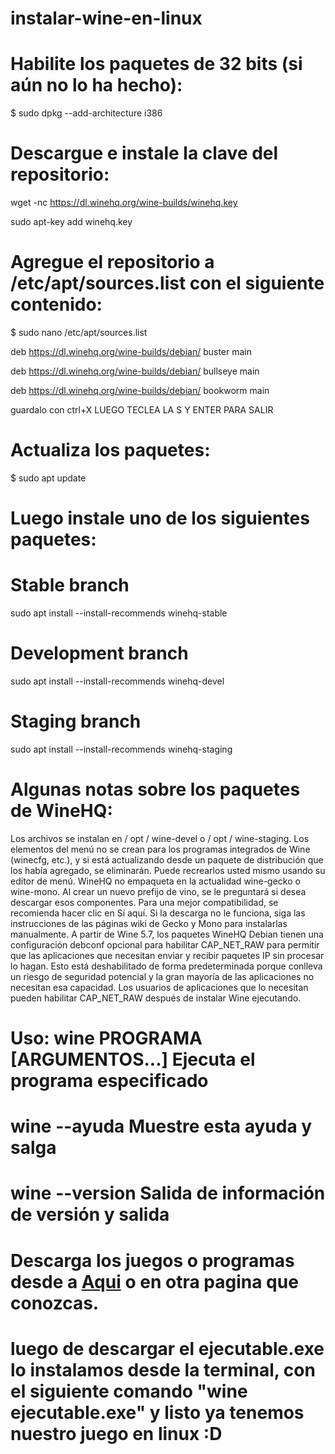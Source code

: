 # instalar-wine-en-linux

# Habilite los paquetes de 32 bits (si aún no lo ha hecho):

$ sudo dpkg --add-architecture i386

# Descargue e instale la clave del repositorio:
wget -nc https://dl.winehq.org/wine-builds/winehq.key

sudo apt-key add winehq.key

# Agregue el repositorio a /etc/apt/sources.list con el siguiente contenido:
$ sudo nano /etc/apt/sources.list

deb https://dl.winehq.org/wine-builds/debian/ buster main

deb https://dl.winehq.org/wine-builds/debian/ bullseye main

deb https://dl.winehq.org/wine-builds/debian/ bookworm main

guardalo con ctrl+X LUEGO TECLEA LA S  Y ENTER PARA SALIR

# Actualiza los paquetes:

$ sudo apt update

# Luego instale uno de los siguientes paquetes:

# Stable branch 

sudo apt install --install-recommends winehq-stable

# Development branch

sudo apt install --install-recommends winehq-devel

# Staging branch 

sudo apt install --install-recommends winehq-staging

# Algunas notas sobre los paquetes de WineHQ:

Los archivos se instalan en / opt / wine-devel o / opt / wine-staging.
Los elementos del menú no se crean para los programas integrados de Wine (winecfg, etc.), y si está actualizando desde un paquete de distribución que los había agregado, se eliminarán. Puede recrearlos usted mismo usando su editor de menú.
WineHQ no empaqueta en la actualidad wine-gecko o wine-mono. Al crear un nuevo prefijo de vino, se le preguntará si desea descargar esos componentes. Para una mejor compatibilidad, se recomienda hacer clic en Sí aquí. Si la descarga no le funciona, siga las instrucciones de las páginas wiki de Gecko y Mono para instalarlas manualmente.
A partir de Wine 5.7, los paquetes WineHQ Debian tienen una configuración debconf opcional para habilitar CAP_NET_RAW para permitir que las aplicaciones que necesitan enviar y recibir paquetes IP sin procesar lo hagan. Esto está deshabilitado de forma predeterminada porque conlleva un riesgo de seguridad potencial y la gran mayoría de las aplicaciones no necesitan esa capacidad. Los usuarios de aplicaciones que lo necesitan pueden habilitar CAP_NET_RAW después de instalar Wine ejecutando.

# Uso: wine PROGRAMA [ARGUMENTOS...]   Ejecuta el programa especificado
  #     wine --ayuda                   Muestre esta ayuda y salga
   #    wine --version                Salida de información de versión y salida
   
   # Descarga los juegos o programas desde a <a href="https://ubuntonic.blogspot.com">Aqui</a> o en otra pagina que conozcas.
   
   # luego de descargar el ejecutable.exe lo instalamos desde la terminal, con el siguiente comando  "wine ejecutable.exe" y listo ya tenemos nuestro juego en linux :D
   
   



